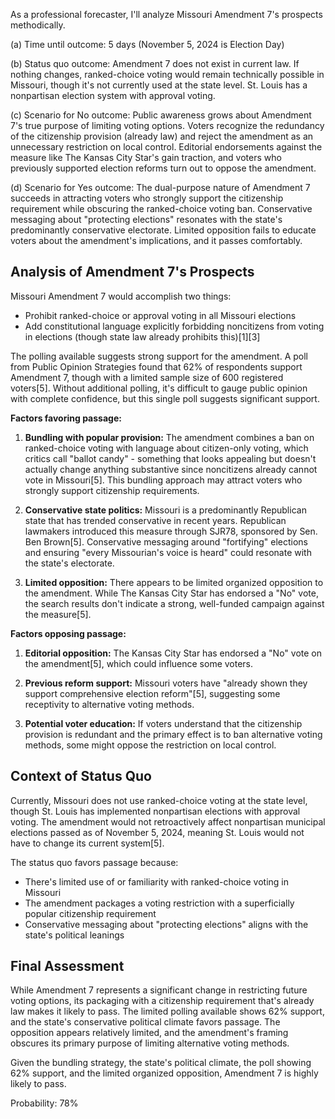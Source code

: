 As a professional forecaster, I'll analyze Missouri Amendment 7's prospects methodically.

(a) Time until outcome: 5 days (November 5, 2024 is Election Day)

(b) Status quo outcome: Amendment 7 does not exist in current law. If nothing changes, ranked-choice voting would remain technically possible in Missouri, though it's not currently used at the state level. St. Louis has a nonpartisan election system with approval voting.

(c) Scenario for No outcome: Public awareness grows about Amendment 7's true purpose of limiting voting options. Voters recognize the redundancy of the citizenship provision (already law) and reject the amendment as an unnecessary restriction on local control. Editorial endorsements against the measure like The Kansas City Star's gain traction, and voters who previously supported election reforms turn out to oppose the amendment.

(d) Scenario for Yes outcome: The dual-purpose nature of Amendment 7 succeeds in attracting voters who strongly support the citizenship requirement while obscuring the ranked-choice voting ban. Conservative messaging about "protecting elections" resonates with the state's predominantly conservative electorate. Limited opposition fails to educate voters about the amendment's implications, and it passes comfortably.

## Analysis of Amendment 7's Prospects

Missouri Amendment 7 would accomplish two things:
- Prohibit ranked-choice or approval voting in all Missouri elections
- Add constitutional language explicitly forbidding noncitizens from voting in elections (though state law already prohibits this)[1][3]

The polling available suggests strong support for the amendment. A poll from Public Opinion Strategies found that 62% of respondents support Amendment 7, though with a limited sample size of 600 registered voters[5]. Without additional polling, it's difficult to gauge public opinion with complete confidence, but this single poll suggests significant support.

**Factors favoring passage:**

1. **Bundling with popular provision:** The amendment combines a ban on ranked-choice voting with language about citizen-only voting, which critics call "ballot candy" - something that looks appealing but doesn't actually change anything substantive since noncitizens already cannot vote in Missouri[5]. This bundling approach may attract voters who strongly support citizenship requirements.

2. **Conservative state politics:** Missouri is a predominantly Republican state that has trended conservative in recent years. Republican lawmakers introduced this measure through SJR78, sponsored by Sen. Ben Brown[5]. Conservative messaging around "fortifying" elections and ensuring "every Missourian's voice is heard" could resonate with the state's electorate.

3. **Limited opposition:** There appears to be limited organized opposition to the amendment. While The Kansas City Star has endorsed a "No" vote, the search results don't indicate a strong, well-funded campaign against the measure[5].

**Factors opposing passage:**

1. **Editorial opposition:** The Kansas City Star has endorsed a "No" vote on the amendment[5], which could influence some voters.

2. **Previous reform support:** Missouri voters have "already shown they support comprehensive election reform"[5], suggesting some receptivity to alternative voting methods.

3. **Potential voter education:** If voters understand that the citizenship provision is redundant and the primary effect is to ban alternative voting methods, some might oppose the restriction on local control.

## Context of Status Quo

Currently, Missouri does not use ranked-choice voting at the state level, though St. Louis has implemented nonpartisan elections with approval voting. The amendment would not retroactively affect nonpartisan municipal elections passed as of November 5, 2024, meaning St. Louis would not have to change its current system[5].

The status quo favors passage because:
- There's limited use of or familiarity with ranked-choice voting in Missouri
- The amendment packages a voting restriction with a superficially popular citizenship requirement
- Conservative messaging about "protecting elections" aligns with the state's political leanings

## Final Assessment

While Amendment 7 represents a significant change in restricting future voting options, its packaging with a citizenship requirement that's already law makes it likely to pass. The limited polling available shows 62% support, and the state's conservative political climate favors passage. The opposition appears relatively limited, and the amendment's framing obscures its primary purpose of limiting alternative voting methods.

Given the bundling strategy, the state's political climate, the poll showing 62% support, and the limited organized opposition, Amendment 7 is highly likely to pass.

Probability: 78%